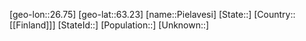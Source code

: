 ﻿---
location: [63.23,26.75]
mapzoom: [7,12] 
mapmarker: city 
type: City
tags:
- geo/City


SpocWebEntityId: 33362
isDeleted: false
confidential: public

---
[geo-lon::26.75]
[geo-lat::63.23]
[name::Pielavesi]
[State::]
[Country::[[Finland]]]
[StateId::]
[Population::]
[Unknown::]

